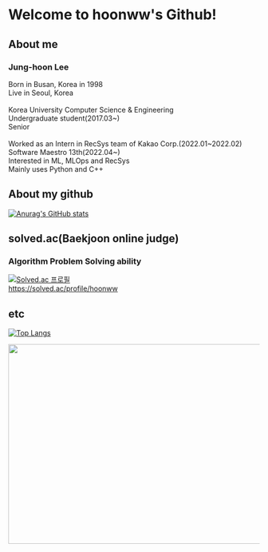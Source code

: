 # Welcome to hoonww's Github!

## About me

### Jung-hoon Lee
Born in Busan, Korea in 1998<br>
Live in Seoul, Korea<br>
<br>
Korea University Computer Science & Engineering<br>
Undergraduate student(2017.03~)<br>
Senior<br>
<br>
Worked as an Intern in RecSys team of Kakao Corp.(2022.01\~2022.02)<br>
Software Maestro 13th(2022.04\~)
<br>
Interested in ML, MLOps and RecSys
<br>
Mainly uses Python and C++
<br>

## About my github
[![Anurag's GitHub stats](https://github-readme-stats.vercel.app/api?username=hoonww&count_private=true&show_icons=true&theme=dracula)](https://github.com/anuraghazra/github-readme-stats)

## solved.ac(Baekjoon online judge)
### Algorithm Problem Solving ability
[![Solved.ac
프로필](http://mazassumnida.wtf/api/v2/generate_badge?boj=hoonww)](https://solved.ac/hoonww)<br>
https://solved.ac/profile/hoonww

## etc

[![Top Langs](https://github-readme-stats.vercel.app/api/top-langs/?username=hoonww&theme=react&layout=compact)](https://github.com/anuraghazra/github-readme-stats)

<a href="https://wakatime.com"><img src="https://wakatime.com/share/@hoonww/e61baaa2-2846-4003-b368-3de08e0daf27.png" width=550 height=400/></a>
